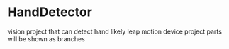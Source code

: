 # HandDetector
vision project that can detect hand likely leap motion device
project parts will be shown as branches
